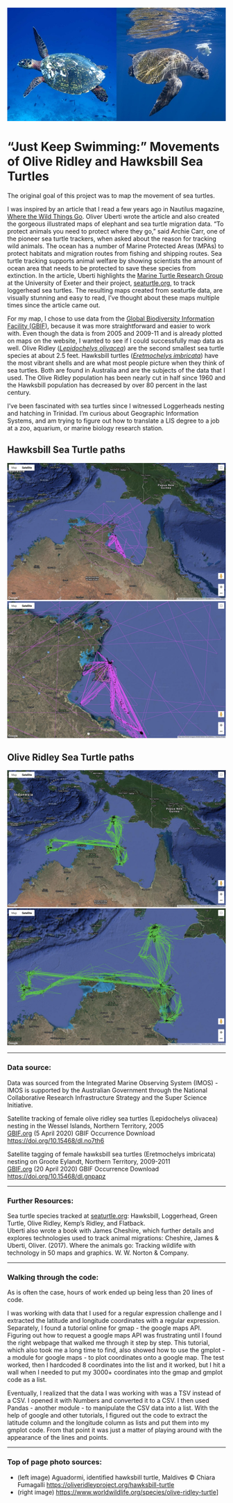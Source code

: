<!DOCTYPE html>
<html>

<head>
  <meta charset="utf-8">
  <meta name="viewport" content="width=device-width, initial-scale=1.0">
  <title>Welcome file</title>
  <link rel="stylesheet" href="https://stackedit.io/style.css" />
</head>

<body class="stackedit">
  <div class="stackedit__html"><p><img src="https://raw.githubusercontent.com/hmklise/Sea-Turtle-Movement/master/images/turtles2.jpg" alt="turtles"></p>
<h1 id="“just-keep-swimming”-movements-of-olive-ridley-and-hawksbill-sea-turtles">“Just Keep Swimming:” Movements of Olive Ridley and Hawksbill Sea Turtles</h1>
<p>The original goal of this project was to map the movement of sea turtles.</p>
<p>I was inspired by an article that I read a few years ago in Nautilus magazine, <a href="http://nautil.us/issue/51/limits/where-the-wild-things-go">Where the Wild Things Go</a>. Oliver Uberti wrote the article and also created the gorgeous illustrated maps of elephant and sea turtle migration data. “To protect animals you need to protect where they go,” said Archie Carr, one of the pioneer sea turtle trackers, when asked about the reason for tracking wild animals. The ocean has a number of Marine Protected Areas (MPAs) to protect habitats and migration routes from fishing and shipping routes. Sea turtle tracking supports animal welfare by showing scientists the amount of ocean area that needs to be protected to save these species from extinction. In the article, Uberti highlights the <a href="http://www.seaturtle.org/mtrg/">Marine Turtle Research Group</a> at the University of Exeter and their project, <a href="http://seaturtle.org/tracking/">seaturtle.org</a>, to track loggerhead sea turtles. The resulting maps created from seaturtle data, are visually stunning and easy to read, I’ve thought about these maps multiple times since the article came out.</p>
<p>For my map, I chose to use data from the <a href="https://www.gbif.org/">Global Biodiversity Information Facility (GBIF)</a>, because it was more straightforward and easier to work with. Even though the data is from 2005 and 2009-11 and is already plotted on maps on the website, I wanted to see if I could successfully map data as well. Olive Ridley (<a href="https://www.gbif.org/dataset/e9493ed6-55ba-43e8-bcda-fef47ba441e3"><em>Lepidochelys olivacea</em></a>) are the second smallest sea turtle species at about 2.5 feet. Hawksbill turtles (<a href="https://www.gbif.org/dataset/dab5a4c8-2dd8-48cc-8960-4be487d8995a"><em>Eretmochelys imbricata</em></a>) have the most vibrant shells and are what most people picture when they think of sea turtles. Both are found in Australia and are the subjects of the data that I used. The Olive Ridley population has been nearly cut in half since 1960 and the Hawksbill population has decreased by over 80 percent in the last century.</p>
<p>I’ve been fascinated with sea turtles since I witnessed Loggerheads nesting and hatching in Trinidad. I’m curious about Geographic Information Systems, and am trying to figure out how to translate a LIS degree to a job at a zoo, aquarium, or marine biology research station.</p>
<h2 id="hawksbill-sea-turtle-paths">Hawksbill Sea Turtle paths</h2>
<p><img src="https://raw.githubusercontent.com/hmklise/Sea-Turtle-Movement/master/images/hawksbill2.jpg" alt="Hawksbill1"><br>
<img src="https://raw.githubusercontent.com/hmklise/Sea-Turtle-Movement/master/images/hawksbill1.jpg" alt="hawksbill2"></p>
<h2 id="olive-ridley-sea-turtle-paths">Olive Ridley Sea Turtle paths</h2>
<p><img src="https://raw.githubusercontent.com/hmklise/Sea-Turtle-Movement/master/images/oliveridley1.jpg" alt="olive ridley1"><br>
<img src="https://raw.githubusercontent.com/hmklise/Sea-Turtle-Movement/master/images/oliveridley2.jpg" alt="olive ridley2"></p>
<hr>
<h3 id="data-source">Data source:</h3>
<p>Data was sourced from the Integrated Marine Observing System (IMOS) - IMOS is supported by the Australian Government through the National Collaborative Research Infrastructure Strategy and the Super Science Initiative.</p>
<p>Satellite tracking of female olive ridley sea turtles (Lepidochelys olivacea) nesting in the Wessel Islands, Northern Territory, 2005<br>
<a href="http://GBIF.org">GBIF.org</a> (5 April 2020) GBIF Occurrence Download <a href="https://doi.org/10.15468/dl.no7th6">https://doi.org/10.15468/dl.no7th6</a></p>
<p>Satellite tagging of female hawksbill sea turtles (Eretmochelys imbricata) nesting on Groote Eylandt, Northern Territory, 2009-2011<br>
<a href="http://GBIF.org">GBIF.org</a> (20 April 2020) GBIF Occurrence Download <a href="https://doi.org/10.15468/dl.gnpapz">https://doi.org/10.15468/dl.gnpapz</a></p>
<hr>
<h3 id="further-resources">Further Resources:</h3>
<p>Sea turtle species tracked at <a href="http://www.seaturtle.org/tracking/">seaturtle.org</a>: Hawksbill, Loggerhead, Green Turtle, Olive Ridley, Kemp’s Ridley, and Flatback.<br>
Uberti also wrote a book with James Cheshire, which further details and explores technologies used to track animal migrations: Cheshire, James &amp; Uberti, Oliver. (2017). Where the animals go: Tracking wildlife with technology in 50 maps and graphics. W. W. Norton &amp; Company.</p>
<hr>
<h3 id="walking-through-the-code">Walking through the code:</h3>
<p>As is often the case, hours of work ended up being less than 20 lines of code.</p>
<p>I was working with data that I used for a regular expression challenge and I extracted the latitude and longitude coordinates with a regular expression. Separately, I found a tutorial online for gmap - the google maps API. Figuring out how to request a google maps API was frustrating until I found the right webpage that walked me through it step by step. This tutorial, which also took me a long time to find, also showed how to use the gmplot - a module for google maps - to plot coordinates onto a google map. The test worked, then I hardcoded 8 coordinates into the list and it worked, but I hit a wall when I needed to put my 3000+ coordinates into the gmap and gmplot code as a list.</p>
<p>Eventually, I realized that the data I was working with was a TSV instead of a CSV. I opened it with Numbers and converted it to a CSV. I then used Pandas - another module - to manipulate the CSV data into a list. With the help of google and other tutorials, I figured out the code to extract the latitude column and the longitude column as lists and put them into my gmplot code. From that point it was just a matter of playing around with the appearance of the lines and points.</p>
<hr>
<h3 id="main-page-photo-sources">Top of page photo sources:</h3>
<ul>
<li>(left image) Aguadormi, identified hawksbill turtle, Maldives © Chiara Fumagalli <a href="https://oliveridleyproject.org/hawksbill-turtle">https://oliveridleyproject.org/hawksbill-turtle</a></li>
<li>(right image) <a href="https://www.worldwildlife.org/species/olive-ridley-turtle">https://www.worldwildlife.org/species/olive-ridley-turtle</a>]</li>
</ul>
</div>
</body>

</html>